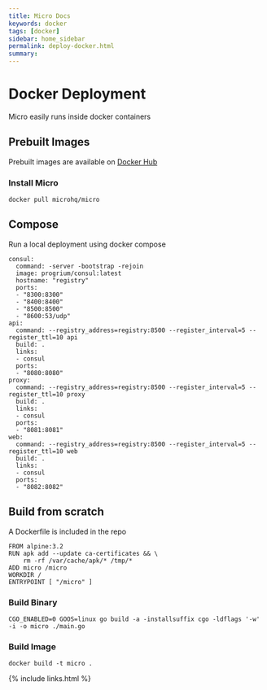```yaml
---
title: Micro Docs
keywords: docker
tags: [docker]
sidebar: home_sidebar
permalink: deploy-docker.html
summary: 
---
```


# Docker Deployment

Micro easily runs inside docker containers

## Prebuilt Images

Prebuilt images are available on [Docker Hub](https://hub.docker.com/r/microhq/)

### Install Micro

```
docker pull microhq/micro
```

## Compose

Run a local deployment using docker compose

```
consul:
  command: -server -bootstrap -rejoin 
  image: progrium/consul:latest
  hostname: "registry"
  ports:
  - "8300:8300"
  - "8400:8400"
  - "8500:8500"
  - "8600:53/udp"
api:
  command: --registry_address=registry:8500 --register_interval=5 --register_ttl=10 api
  build: .
  links:
  - consul
  ports:
  - "8080:8080"
proxy:
  command: --registry_address=registry:8500 --register_interval=5 --register_ttl=10 proxy
  build: .
  links:
  - consul
  ports:
  - "8081:8081"
web:
  command: --registry_address=registry:8500 --register_interval=5 --register_ttl=10 web
  build: .
  links:
  - consul
  ports:
  - "8082:8082"
```

## Build from scratch

A Dockerfile is included in the repo

```
FROM alpine:3.2
RUN apk add --update ca-certificates && \
    rm -rf /var/cache/apk/* /tmp/*
ADD micro /micro
WORKDIR /
ENTRYPOINT [ "/micro" ]
```

### Build Binary

```
CGO_ENABLED=0 GOOS=linux go build -a -installsuffix cgo -ldflags '-w' -i -o micro ./main.go 
```

### Build Image

```
docker build -t micro .
```

{% include links.html %}

